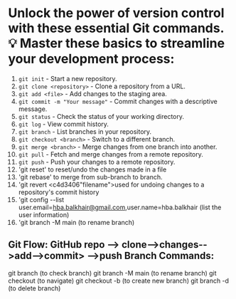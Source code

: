 # Unlock the power of version control with these essential Git commands. 💡 Master these basics to streamline your development process:

1. `git init` - Start a new repository.
2. `git clone <repository>` - Clone a repository from a URL.
3. `git add <file>` - Add changes to the staging area.
4. `git commit -m "Your message"` - Commit changes with a descriptive message.
5. `git status` - Check the status of your working directory.
6. `git log` - View commit history.
7. `git branch` - List branches in your repository.
8. `git checkout <branch>` - Switch to a different branch.
9. `git merge <branch>` - Merge changes from one branch into another.
10. `git pull` - Fetch and merge changes from a remote repository.
11. `git push` - Push your changes to a remote repository.
12. 'git reset' <file ID> to reset/undo the changes made in a file 
13. 'git rebase' <branch name> to merge from sub-branch to branch.
14. 'git revert <c4d3406"filename">used for undoing changes to a repository's commit history
15. 'git config --list user.email=hba.balkhair@gmail.com,user.name=hba.balkhair
 (list the user information)
16. 'git branch -M main (to rename branch)

Git Flow: GitHub repo --> clone-->changes-->add-->commit> -->push
Branch Commands:
---------------------------
git branch (to check branch)
git branch -M main (to rename branch)
git checkout <new branch name>  (to navigate)
git checkout -b (to create new branch)
git branch -d <branch name> (to delete branch)






